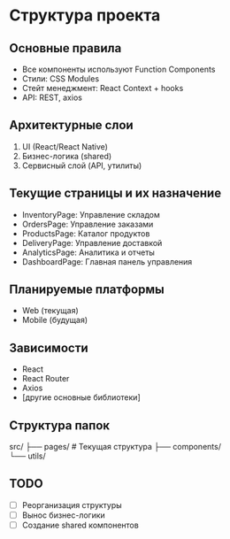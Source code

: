 # Структура проекта

## Основные правила
- Все компоненты используют Function Components
- Стили: CSS Modules
- Стейт менеджмент: React Context + hooks
- API: REST, axios

## Архитектурные слои
1. UI (React/React Native)
2. Бизнес-логика (shared)
3. Сервисный слой (API, утилиты)

## Текущие страницы и их назначение
- InventoryPage: Управление складом
- OrdersPage: Управление заказами
- ProductsPage: Каталог продуктов
- DeliveryPage: Управление доставкой
- AnalyticsPage: Аналитика и отчеты
- DashboardPage: Главная панель управления

## Планируемые платформы
- Web (текущая)
- Mobile (будущая)

## Зависимости
- React
- React Router
- Axios
- [другие основные библиотеки]

## Структура папок
src/
  ├── pages/         # Текущая структура
  ├── components/    
  └── utils/        

## TODO
- [ ] Реорганизация структуры
- [ ] Вынос бизнес-логики
- [ ] Создание shared компонентов 